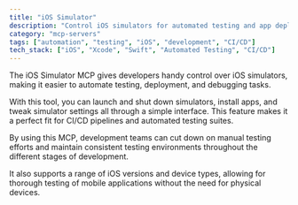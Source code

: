 ```yaml
---
title: "iOS Simulator"
description: "Control iOS simulators for automated testing and app deployment workflows."
category: "mcp-servers"
tags: ["automation", "testing", "iOS", "development", "CI/CD"]
tech_stack: ["iOS", "Xcode", "Swift", "Automated Testing", "CI/CD"]
---
```


The iOS Simulator MCP gives developers handy control over iOS simulators, making it easier to automate testing, deployment, and debugging tasks. 

With this tool, you can launch and shut down simulators, install apps, and tweak simulator settings all through a simple interface. This feature makes it a perfect fit for CI/CD pipelines and automated testing suites.

By using this MCP, development teams can cut down on manual testing efforts and maintain consistent testing environments throughout the different stages of development.

It also supports a range of iOS versions and device types, allowing for thorough testing of mobile applications without the need for physical devices.